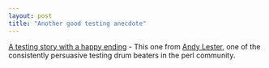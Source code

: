 ```yaml
---
layout: post
title: "Another good testing anecdote"
---
```




<a href="http://use.perl.org/~petdance/journal/18016">A testing story with a happy ending</a> - This one from <a href="http://search.cpan.org/~petdance/">Andy Lester</a>, one of the consistently persuasive testing drum beaters in the perl community.


